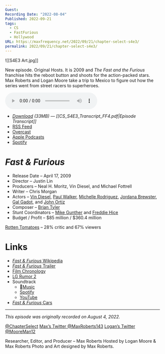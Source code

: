```yaml
---
Guest: 
Recording Date: "2022-08-04"
Published: 2022-09-21
tags:
  - CS
  - FastFurious
  - Hollywood
URL: https://maxfrequency.net/2022/09/21/chapter-select-s4e3/
permalink: 2022/09/21/chapter-select-s4e3/
---
```

![[S4E3 Art.jpg]]

New episode. Original Hosts. It is 2009 and *The Fast and the Furious* franchise hits the reboot button and shoots for the action-packed stars. Max Roberts and Logan Moore take a trip to Mexico to figure out how the series went from street racers to superheroes.

<audio controls>
  <source src="https://traffic.libsyn.com/chapterselectpod/CS_S4E3_Final.mp3">
</audio>

- *[Download](https://traffic.libsyn.com/chapterselectpod/CS_S4E3_Final.mp3) (33MB)  — [[CS_S4E3_Transcript_FF4.pdf|Episode Transcript]]*
- [RSS Feed](https://chapterselectpod.libsyn.com/rss)
- [Overcast](https://overcast.fm/itunes1568777352/chapter-select)
- [Apple Podcasts](https://podcasts.apple.com/us/podcast/chapter-select/id1568777352)
- [Spotify](https://open.spotify.com/show/4f1TLZXbwtSX7uHROe9KlS)

# *Fast & Furious*

- Release Date – April 17, 2009
- Director – Justin Lin
- Producers – Neal H. Moritz, Vin Diesel, and Michael Fottrell
- Writer – Chris Morgan
- Actors – [Vin Diesel](https://en.wikipedia.org/wiki/Vin_Diesel), [Paul Walker](https://en.wikipedia.org/wiki/Paul_Walker), [Michelle Rodriguez](https://en.wikipedia.org/wiki/Michelle_Rodriguez),  [Jordana Brewster](https://en.wikipedia.org/wiki/Jordana_Brewster), [Gal Gadot](https://en.wikipedia.org/wiki/Gal_Gadot), and [John Ortiz](https://en.wikipedia.org/wiki/John_Ortiz)
- Composer – [Brian Tyler](https://en.wikipedia.org/wiki/Brian_Tyler)
- Stunt Coordinators – [Mike Gunther](https://www.imdb.com/name/nm0348389/) and [Freddie Hice](https://www.imdb.com/name/nm0382556/)
- Budget / Profit – $85 million / $360.4 million

[Rotten Tomatoes](https://www.rottentomatoes.com/m/fast_and_furious) – 28% critic and 67% viewers
# Links

- [*Fast & Furious* Wikipedia](https://en.wikipedia.org/wiki/Fast_&_Furious_(2009_film))
- [*Fast & Furious* Trailer](https://youtu.be/7GNg6rAg4hg)
- [Film Chronology](https://fastandfurious.fandom.com/wiki/Timeline)
- [LG Rumor 2](https://www.lg.com/us/cell-phones/lg-LX265-Blue-blue-rumor-2)
- Soundtrack
	- [Music](https://music.apple.com/us/album/fast-furious-original-motion-picture-soundtrack/1440780601)
	- [Spotify](https://open.spotify.com/album/6opjyfv7sf4MeajaD3K8kk)
	- [YouTube](https://www.youtube.com/playlist?list=OLAK5uy_nO5p_aakxhXFwWBp0b3ufySNyqqWpFWao)
- [*Fast & Furious* Cars](https://fastandfurious.fandom.com/wiki/Category:Fast_%26_Furious_Cars)

---
*This episode was originally recorded on August 4, 2022.*

[@ChapterSelect](https://www.twitter.com/chapterselect)
[Max’s Twitter @MaxRoberts143](https://www.twitter.com/maxroberts143)
[Logan’s Twitter @MooreMan12](https://www.twitter.com/mooreman12)

Researcher, Editor, and Producer – Max Roberts
Hosted by Logan Moore & Max Roberts
Photo and Art designed by Max Roberts.
